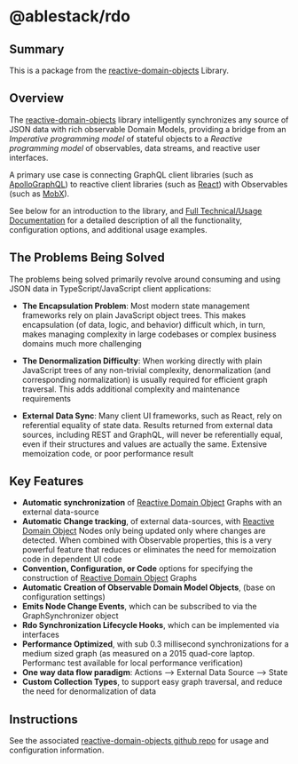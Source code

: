 # @ablestack/rdo

## Summary

This is a package from the [reactive-domain-objects](https://github.com/ablestack/reactive-domain-objects) Library.

## Overview

The [reactive-domain-objects](https://github.com/ablestack/reactive-domain-objects) library intelligently synchronizes any source of JSON data with rich observable Domain Models, providing a bridge from an _Imperative programming model_ of stateful objects to a _Reactive programming model_ of observables, data streams, and reactive user interfaces.

A primary use case is connecting GraphQL client libraries (such as [ApolloGraphQL](https://github.com/apollographql/apollo-client)) to reactive client libraries (such as [React](https://reactjs.org/)) with Observables (such as [MobX](https://mobx.js.org/)).

See below for an introduction to the library, and [Full Technical/Usage Documentation](https://github.com/ablestack/reactive-domain-objects/blob/master/TECHNICAL.md) for a detailed description of all the functionality, configuration options, and additional usage examples.

## The Problems Being Solved

The problems being solved primarily revolve around consuming and using JSON data in TypeScript/JavaScript client applications:

- **The Encapsulation Problem**: Most modern state management frameworks rely on plain JavaScript object trees. This makes encapsulation (of data, logic, and behavior) difficult which, in turn, makes managing complexity in large codebases or complex business domains much more challenging

- **The Denormalization Difficulty**: When working directly with plain JavaScript trees of any non-trivial complexity, denormalization (and corresponding normalization) is usually required for efficient graph traversal. This adds additional complexity and maintenance requirements

- **External Data Sync**: Many client UI frameworks, such as React, rely on referential equality of state data. Results returned from external data sources, including REST and GraphQL, will never be referentially equal, even if their structures and values are actually the same. Extensive memoization code, or poor performance result

<!-- TODO: For an in-depth review of these issues, and to contribute to the discussion, see the [following article](TODO). Feedback, input, and contributions welcomed and encouraged. -->

## Key Features

- **Automatic synchronization** of [Reactive Domain Object](#definition-reactive-domain-object) Graphs with an external data-source
- **Automatic Change tracking**, of external data-sources, with [Reactive Domain Object](#definition-reactive-domain-object) Nodes only being updated only where changes are detected. When combined with Observable properties, this is a very powerful feature that reduces or eliminates the need for memoization code in dependent UI code
- **Convention, Configuration, or Code** options for specifying the construction of [Reactive Domain Object](#definition-reactive-domain-object) Graphs
- **Automatic Creation of Observable Domain Model Objects**, (base on configuration settings)
- **Emits Node Change Events**, which can be subscribed to via the GraphSynchronizer object
- **Rdo Synchronization Lifecycle Hooks**, which can be implemented via interfaces
- **Performance Optimized**, with sub 0.3 millisecond synchronizations for a medium sized graph (as measured on a 2015 quad-core laptop. Performanc test available for local performance verification)
- **One way data flow paradigm**: Actions --> External Data Source --> State
- **Custom Collection Types**, to support easy graph traversal, and reduce the need for denormalization of data

## Instructions

See the associated [reactive-domain-objects github repo](https://github.com/ablestack/reactive-domain-objects) for usage and configuration information.
